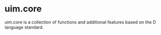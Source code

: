 # uim.core

uim.core is a collection of functions and additional features based on the D language standard.
